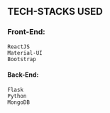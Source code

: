 ## TECH-STACKS USED

### Front-End:

```
ReactJS
Material-UI
Bootstrap
```

#### Back-End:

```
Flask
Python
MongoDB
```